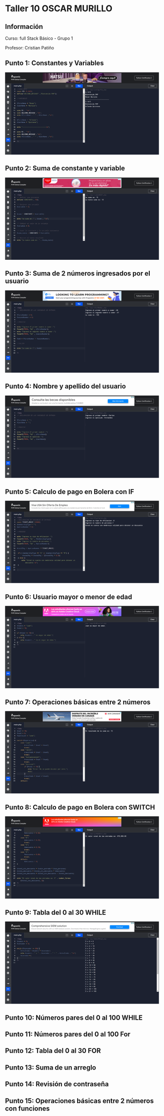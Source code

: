 <h1>Taller 10 OSCAR MURILLO </h1>

<h2> Información</h2>
<p>Curso: full Stack Básico - Grupo 1 </p>
<p>Profesor: Cristian Patiño</p>

<h2> Punto 1: Constantes y Variables</h2>
<img src="./public/images/punto 1.png" alt="Punto 1">
<h2> Punto 2: Suma de constante y variable</h2>
<img src="./public/images/punto 2.png" alt="Punto 2">
<h2> Punto 3: Suma de 2 números ingresados por el usuario</h2>
<img src="./public/images/punto 3.png" alt="Punto 3">
<h2> Punto 4: Nombre y apellido del usuario</h2>
<img src="./public/images/punto 4.png" alt="Punto 4">
<h2> Punto 5: Calculo de pago en Bolera con IF</h2>
<img src="./public/punto 5.png" alt="Punto 5">
<h2> Punto 6: Usuario mayor o menor de edad</h2>
<img src="./public/punto 6.png" alt="Punto 6">
<h2> Punto 7: Operaciones básicas entre 2 números</h2>
<img src="./public/punto 7.png" alt="Punto 7">
<h2> Punto 8: Calculo de pago en Bolera con SWITCH</h2>
<img src="./public/punto 8.png" alt=" Punto 8">
<h2> Punto 9: Tabla del 0 al 30 WHILE</h2>
<img src="./public/punto 9.png" alt="Punto 9">
<h2> Punto 10: Números pares del 0 al 100 WHILE</h2>

<h2> Punto 11: Números pares del 0 al 100 For</h2>

<h2> Punto 12: Tabla del 0 al 30 FOR</h2>

<h2> Punto 13: Suma de un arreglo</h2>

<h2> Punto 14: Revisión de contraseña</h2>

<h2> Punto 15: Operaciones básicas entre 2 números con funciones</h2>